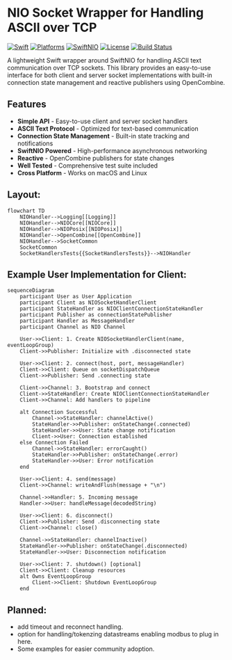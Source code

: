 # NIO Socket Wrapper for Handling ASCII over TCP

[![Swift](https://img.shields.io/badge/Swift-6.0+-orange.svg)](https://swift.org)
[![Platforms](https://img.shields.io/badge/Platforms-macOS%20|%20Linux-lightgrey.svg)](https://swift.org)
[![SwiftNIO](https://img.shields.io/badge/SwiftNIO-2.0+-blue.svg)](https://github.com/apple/swift-nio)
[![License](https://img.shields.io/badge/License-MIT-green.svg)](LICENSE)
[![Build Status](https://img.shields.io/badge/Build-Passing-brightgreen.svg)](#)

A lightweight Swift wrapper around SwiftNIO for handling ASCII text communication over TCP sockets. This library provides an easy-to-use interface for both client and server socket implementations with built-in connection state management and reactive publishers using OpenCombine.

## Features

- **Simple API** - Easy-to-use client and server socket handlers
- **ASCII Text Protocol** - Optimized for text-based communication
- **Connection State Management** - Built-in state tracking and notifications
- **SwiftNIO Powered** - High-performance asynchronous networking
- **Reactive** - OpenCombine publishers for state changes
- **Well Tested** - Comprehensive test suite included
- **Cross Platform** - Works on macOS and Linux


## Layout:

```mermaid
flowchart TD
    NIOHandler-->Logging[[Logging]]
    NIOHandler-->NIOCore[[NIOCore]]
    NIOHandler-->NIOPosix[[NIOPosix]]
    NIOHandler-->OpenCombine[[OpenCombine]]
    NIOHandler-->SocketCommon
    SocketCommon
    SocketHandlersTests{{SocketHandlersTests}}-->NIOHandler
```

## Example User Implementation for Client:

```mermaid
sequenceDiagram
    participant User as User Application
    participant Client as NIOSocketHandlerClient
    participant StateHandler as NIOClientConnectionStateHandler
    participant Publisher as connectionStatePublisher
    participant Handler as MessageHandler
    participant Channel as NIO Channel

    User->>Client: 1. Create NIOSocketHandlerClient(name, eventLoopGroup)
    Client->>Publisher: Initialize with .disconnected state
    
    User->>Client: 2. connect(host, port, messageHandler)
    Client->>Client: Queue on socketDispatchQueue
    Client->>Publisher: Send .connecting state
    
    Client->>Channel: 3. Bootstrap and connect
    Client->>StateHandler: Create NIOClientConnectionStateHandler
    Client->>Channel: Add handlers to pipeline
    
    alt Connection Successful
        Channel->>StateHandler: channelActive()
        StateHandler->>Publisher: onStateChange(.connected)
        StateHandler->>User: State change notification
        Client->>User: Connection established
    else Connection Failed
        Channel->>StateHandler: errorCaught()
        StateHandler->>Publisher: onStateChange(.error)
        StateHandler->>User: Error notification
    end

    User->>Client: 4. send(message)
    Client->>Channel: writeAndFlush(message + "\n")
    
    Channel->>Handler: 5. Incoming message
    Handler->>User: handleMessage(decodedString)
    
    User->>Client: 6. disconnect()
    Client->>Publisher: Send .disconnecting state
    Client->>Channel: close()
    
    Channel->>StateHandler: channelInactive()
    StateHandler->>Publisher: onStateChange(.disconnected)
    StateHandler->>User: Disconnection notification
    
    User->>Client: 7. shutdown() [optional]
    Client->>Client: Cleanup resources
    alt Owns EventLoopGroup
        Client->>Client: Shutdown EventLoopGroup
    end
```


## Planned:

- add timeout and reconnect handling.
- option for handling/tokenzing datastreams enabling modbus to plug in here.
- Some examples for easier community adoption.
